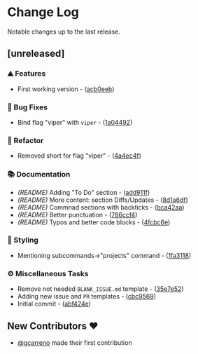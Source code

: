 # Change Log

Notable changes up to the last release.

## [unreleased]

### ⛰️  Features

- First working version - ([acb0eeb](https://github.com/gcarreno/cobra-cli-ng/commit/acb0eebbe00c9c2bda6349091083f00a8fe530ce))

### 🐛 Bug Fixes

- Bind flag "viper" with `viper` - ([1a04492](https://github.com/gcarreno/cobra-cli-ng/commit/1a04492e5b2e5236cf6c0573feb233ae41abd7bd))

### 🚜 Refactor

- Removed short for flag "viper" - ([4a4ec4f](https://github.com/gcarreno/cobra-cli-ng/commit/4a4ec4fdb3882777aac54b9f125fd1e3b95aa05e))

### 📚 Documentation

- *(README)* Adding "To Do" section - ([add911f](https://github.com/gcarreno/cobra-cli-ng/commit/add911f935a6932d41c189bfb2e43379c7204145))
- *(README)* More content: section Diffs/Updates - ([8d1a6df](https://github.com/gcarreno/cobra-cli-ng/commit/8d1a6df420c0ca4fd4ad6f01c28bbc50926e96f7))
- *(README)* Commnad sections with backticks - ([bca42aa](https://github.com/gcarreno/cobra-cli-ng/commit/bca42aa88dd9600d81d216a1be0a070c8d5b45dc))
- *(README)* Better punctuation - ([786ccf4](https://github.com/gcarreno/cobra-cli-ng/commit/786ccf4e58f3b260bc5779e52c450bf287e34550))
- *(README)* Typos and better code blocks - ([4fcbc6e](https://github.com/gcarreno/cobra-cli-ng/commit/4fcbc6ee3f2cf6607b6e690a31c6389b5c493e21))

### 🎨 Styling

- Mentioning subcommands->"projects" command - ([1fa3118](https://github.com/gcarreno/cobra-cli-ng/commit/1fa311826e510ecba183ca59311929c4fd3df7db))

### ⚙️ Miscellaneous Tasks

- Remove not needed `BLANK_ISSUE.md` template - ([35e7e52](https://github.com/gcarreno/cobra-cli-ng/commit/35e7e5219636a111e703ce4fae3f6ef725abc609))
- Adding new issue and `PR` templates - ([cbc9569](https://github.com/gcarreno/cobra-cli-ng/commit/cbc956948e2c5b6599a1c2a3f2166c4b07c7900a))
- Initial commit - ([abf424e](https://github.com/gcarreno/cobra-cli-ng/commit/abf424edb4df0d909dee47d24113dd27470b84cb))

## New Contributors ❤️

* [@gcarreno](https://github.com/gcarreno) made their first contribution

